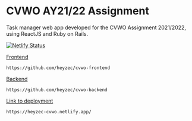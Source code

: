 # CVWO AY21/22 Assignment

Task manager web app developed for the CVWO Assignment 2021/2022, using ReactJS and Ruby on Rails.

[![Netlify Status](https://api.netlify.com/api/v1/badges/3fe42e9f-79c3-4fd4-b95d-2b0c31a4235e/deploy-status)](https://app.netlify.com/sites/heyzec-cvwo/deploys)

[Frontend](https://github.com/heyzec/cvwo-frontend)
```
https://github.com/heyzec/cvwo-frontend
```

[Backend](https://github.com/heyzec/cvwo-backend)
```
https://github.com/heyzec/cvwo-backend
```

[Link to deployment](https://heyzec-cvwo.netlify.app/)
```
https://heyzec-cvwo.netlify.app/
```
